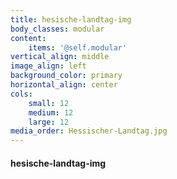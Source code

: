 ```yaml
---
title: hesische-landtag-img
body_classes: modular
content:
    items: '@self.modular'
vertical_align: middle
image_align: left
background_color: primary
horizontal_align: center
cols:
    small: 12
    medium: 12
    large: 12
media_order: Hessischer-Landtag.jpg
---
```


#### hesische-landtag-img